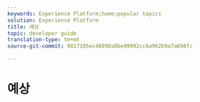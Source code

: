 ```yaml
---
keywords: Experience Platform;home;popular topics
solution: Experience Platform
title: 예상
topic: developer guide
translation-type: tm+mt
source-git-commit: 9817105ec46098a8be99992cc6a962b9a7a696fc

---
```



# 예상
